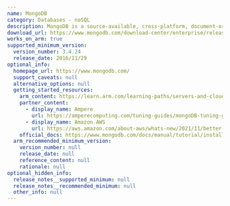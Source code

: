 ```yaml
---
name: MongoDB
category: Databases - noSQL
description: MongoDB is a source-available, cross-platform, document-oriented database program. It is a NoSQL database product.
download_url: https://www.mongodb.com/download-center/enterprise/releases
works_on_arm: true
supported_minimum_version:
  version_number: 3.4.24
  release_date: 2016/11/29
optional_info:
  homepage_url: https://www.mongodb.com/
  support_caveats: null
  alternative_options: null
  getting_started_resources:
    arm_content: https://learn.arm.com/learning-paths/servers-and-cloud-computing/mongodb/
    partner_content:
      - display_name: Ampere
        url: https://amperecomputing.com/tuning-guides/mongoDB-tuning-guide
      - display_name: Amazon AWS
        url: https://aws.amazon.com/about-aws/whats-new/2021/11/better-performance-amazon-documentdb-mongodb-graviton2-instances/
    official_docs: https://www.mongodb.com/docs/manual/tutorial/install-mongodb-enterprise-on-ubuntu/
  arm_recommended_minimum_version:
    version_number: null
    release_date: null
    reference_content: null
    rationale: null
optional_hidden_info:
  release_notes__supported_minimum: null
  release_notes__recommended_minimum: null
  other_info: null
---
```

